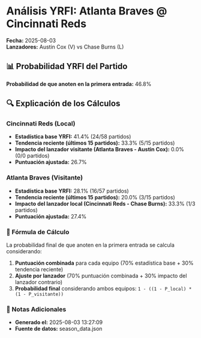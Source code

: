 # Análisis YRFI: Atlanta Braves @ Cincinnati Reds

**Fecha:** 2025-08-03  
**Lanzadores:** Austin Cox (V) vs Chase Burns (L)

## 📊 Probabilidad YRFI del Partido

**Probabilidad de que anoten en la primera entrada:** 46.8%

## 🔍 Explicación de los Cálculos

### Cincinnati Reds (Local)
- **Estadística base YRFI:** 41.4% (24/58 partidos)
- **Tendencia reciente (últimos 15 partidos):** 33.3% (5/15 partidos)
- **Impacto del lanzador visitante (Atlanta Braves - Austin Cox):** 0.0% (0/0 partidos)
- **Puntuación ajustada:** 26.7%

### Atlanta Braves (Visitante)
- **Estadística base YRFI:** 28.1% (16/57 partidos)
- **Tendencia reciente (últimos 15 partidos):** 20.0% (3/15 partidos)
- **Impacto del lanzador local (Cincinnati Reds - Chase Burns):** 33.3% (1/3 partidos)
- **Puntuación ajustada:** 27.4%

### 📝 Fórmula de Cálculo

La probabilidad final de que anoten en la primera entrada se calcula considerando:
1. **Puntuación combinada** para cada equipo (70% estadística base + 30% tendencia reciente)
2. **Ajuste por lanzador** (70% puntuación combinada + 30% impacto del lanzador contrario)
3. **Probabilidad final** considerando ambos equipos: `1 - ((1 - P_local) * (1 - P_visitante))`

### 📌 Notas Adicionales

- **Generado el:** 2025-08-03 13:27:09
- **Fuente de datos:** season_data.json
